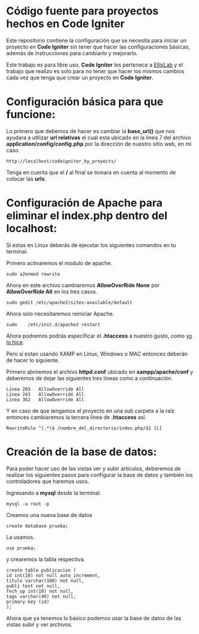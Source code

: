 Código fuente para proyectos hechos en Code Igniter
======================================

Este repositorio contiene la configuración que se necesita para iniciar un proyecto en **Code Igniter** sin tener que hacer las configuraciones básicas, además de instrucciones para cambiarlo y mejorarlo.

Este trabajo es para libre uso, **Code Igniter** les pertenece a [EllisLab](http://ellislab.com/codeigniter) y el trabajo que realizo es solo para no tener que hacer los mismos cambios cada vez que tenga que crear un proyecto en **Code Igniter**.

Configuración básica para que funcione:
=======================================

Lo primero que debemos de hacer es cambiar la **base_url()** que nos ayudara a utilizar **url relativas** el cual esta ubicado en la linea 7 del archivo **application/config/config.php** por la dirección de nuestro sitio web, en mi caso.

	http://localhost/codeigniter_by_proyects/

Tenga en cuenta que el **/** al final se tomara en cuenta al momento de colocar las **urls**.

Configuración de Apache para eliminar el **index.php** dentro del localhost:
=============================================

Si estas en Linux deberás de ejecutar los siguientes comandos en tu terminal.

Primero activaremos el modulo de apache.

	sudo a2enmod rewrite

Ahora en este archivo cambiaremos **AllowOverRide None** por **AllowOverRide All** en los tres casos.

	sudo gedit /etc/apache2/sites-available/default

Ahora solo necesitaremos reiniciar Apache.

	sudo 	/etc/init.d/apache2 restart

Ahora podremos podrás especificar el **.htaccess** a nuestro gusto, como [yo lo hice](https://github.com/juliopalro/codeigniter_by_proyects/blob/master/.htaccess).

Pero si estan usando XAMP en Linux, Windows o MAC entonces deberán de hacer lo siguiente.

Primero abriremos el archivo **httpd.conf** ubicado en **xampp/apache/conf** y deberemos de dejar las siguientes tres lineas como a continuación.

	Línea 203	AllowOverride All
	Línea 243	AllowOverride All
	Línea 362	AllowOverride All

Y en caso de que tengamos el proyecto en una sub carpeta a la raíz entonces cambiaremos la tercera línea de **.htaccess** así.

	RewriteRule ^(.*)$ /nombre_del_directorio/index.php/$1 [L]

Creación de la base de datos:
====================

Para poder hacer uso de las vistas ver y subir artículos, deberemos de realizar los siguientes pasos para configurar la base de datos y también los controladores que haremos usos.

Ingresando a **mysql** desde la terminal.

	mysql -u root -p

Creamos una nueva base de datos

	create database prueba;

La usamos.

	use prueba;

y crearemos la tabla respectiva.

	create table publicacion (
	id int(10) not null auto_increment,
	titulo varchar(100) not null,
	publi text not null,
	fech_up int(10) not null,
	tags varchar(40) not null,
	primary key (id)
	);

Ahora que ya tenemos lo básico podemos usar la base de datos de las vistas subir y ver archivos.